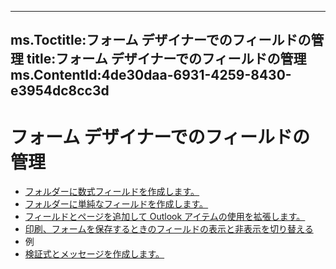 

---
ms.Toctitle:フォーム デザイナーでのフィールドの管理
title:フォーム デザイナーでのフィールドの管理
ms.ContentId:4de30daa-6931-4259-8430-e3954dc8cc3d
---
# フォーム デザイナーでのフィールドの管理


- [フォルダーに数式フィールドを作成します。](d7956315-604c-7170-6c98-6ef44e4702b5.md)
- [フォルダーに単純なフィールドを作成します。](f8bc45d8-b3c0-8825-c913-6e52894a321c.md)
- [フィールドとページを追加して Outlook アイテムの使用を拡張します。](3f1672a8-1d25-c450-3087-b5bf518676ec.md)
- [印刷、フォームを保存するときのフィールドの表示と非表示を切り替える](55c94da5-9dee-7fc2-091a-72c4bde3f942.md)
- 例
- [検証式とメッセージを作成します。](d96d09fa-4bb9-019b-1f3c-4cda7a8ab091.md)




